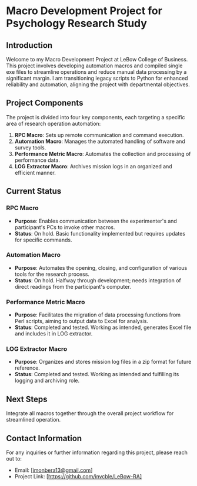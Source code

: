 # Macro Development Project for Psychology Research Study

## Introduction

Welcome to my Macro Development Project at LeBow College of Business. This project involves developing automation macros and compiled single exe files to streamline operations and reduce manual data processing by a significant margin. I am transitioning legacy scripts to Python for enhanced reliability and automation, aligning the project with departmental objectives.

## Project Components

The project is divided into four key components, each targeting a specific area of research operation automation:

1. **RPC Macro**: Sets up remote communication and command execution.
2. **Automation Macro**: Manages the automated handling of software and survey tools.
3. **Performance Metric Macro**: Automates the collection and processing of performance data.
4. **LOG Extractor Macro**: Archives mission logs in an organized and efficient manner.

## Current Status

### RPC Macro

- **Purpose**: Enables communication between the experimenter's and participant's PCs to invoke other macros.
- **Status**: On hold. Basic functionality implemented but requires updates for specific commands.

### Automation Macro

- **Purpose**: Automates the opening, closing, and configuration of various tools for the research process.
- **Status**: On hold. Halfway through development; needs integration of direct readings from the participant's computer.

### Performance Metric Macro

- **Purpose**: Facilitates the migration of data processing functions from Perl scripts, aiming to output data to Excel for analysis.
- **Status**: Completed and tested. Working as intended, generates Excel file and includes it in LOG extractor.

### LOG Extractor Macro

- **Purpose**: Organizes and stores mission log files in a zip format for future reference.
- **Status**: Completed and tested. Working as intended and fulfilling its logging and archiving role.

## Next Steps

Integrate all macros together through the overall project workflow for streamlined operation.

## Contact Information

For any inquiries or further information regarding this project, please reach out to:

- Email: [imonbera13@gmail.com]
- Project Link: [https://github.com/invcble/LeBow-RA]
